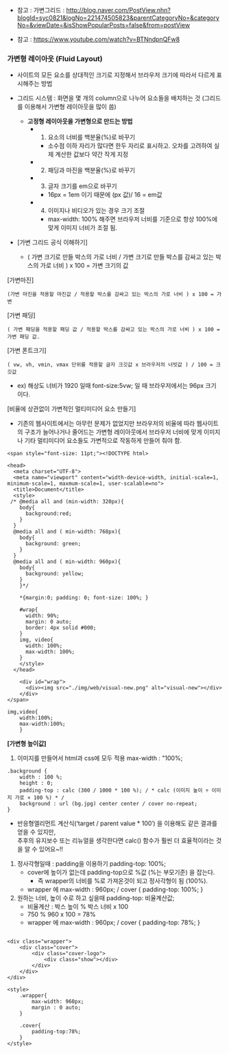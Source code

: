 * 참고 : 가변그리드 : http://blog.naver.com/PostView.nhn?blogId=syc0821&logNo=221474505823&parentCategoryNo=&categoryNo=&viewDate=&isShowPopularPosts=false&from=postView

* 참고 : https://www.youtube.com/watch?v=BTNndpnQFw8



### 가변형 레이아웃 (Fluid Layout)

- 사이트의 모든 요소를 상대적인 크기로 지정해서 브라우저 크기에 따라서 다르게 표시해주는 방법
- 그리드 시스템 : 화면을 몇 개의 column으로 나누어 요소들을 배치하는 것 (그리드를 이용해서 가변형 레이아웃을 많이 씀)

  - __고정형 레이아웃을 가변형으로 만드는 방법__
    - 1. 요소의 너비를 백분율(%)로 바꾸기
      - 소수점 이하 자리가 많다면 한두 자리로 표시하고. 오차를 고려하여 실제 계산한 값보다 약간 작게 지정
    - 2. 패딩과 마진을 백분율(%)로 바꾸기
    - 3. 글자 크기를 em으로 바꾸기
      - 16px = 1em 이기 때문에 (px 값)/ 16 = em값
    - 4. 이미지나 비디오가 있는 경우 크기 조절
      - max-width: 100% 해주면 브라우저 너비를 기준으로 항상 100%에 맞게 이미지 너비가 조절 됨.


- [가변 그리드 공식 이해하기]
  - ( 가변 크기로 만들 박스의 가로 너비 / 가변 크기로 만들 박스를 감싸고 있는 박스의 가로 너비 ) x 100 = 가변 크기의 값

[가변마진]
```
(가변 마진을 적용할 마진값 / 적용할 박스를 감싸고 있는 박스의 가로 너비 ) x 100 = 가변
```

[가변 패딩]
```
( 가변 패딩을 적용할 패딩 값 / 적용할 박스를 감싸고 있는 박스의 가로 너비 ) x 100 = 가변 패딩 값.
```

[가변 폰트크기]
```
( vw, vh, vmin, vmax 단위를 적용할 글자 크깃값 x 브라우저의 너빗값 ) / 100 = 크깃값
```
  - ex) 해상도 너비가 1920 일때 font-size:5vw; 일 때 브라우저에서는 96px 크기 이다.


[비율에 상관없이 가변적인 멀티미디어 요소 만들기]
- 기존의 웹사이트에서는 아무런 문제가 없었지만 브라우저의 비율에 따라 웹사이트의 구조가 늘어나거나 줄어드는 가변형 레이아웃에서 브라우저 너비에 맞게 이미지나 기타 멀티미디어 요소들도 가변적으로 작동하게 만들어 줘야 함.


```
<span style="font-size: 11pt;"><!DOCTYPE html>

<head>
  <meta charset="UTF-8">
  <meta name="viewport" content="width-device-width, initial-scale=1, minimum-scale=1, maxmum-scale=1, user-scalable=no">
  <title>Document</title>
  <style>
 /* @media all and (min-width: 320px){
    body{
      background:red;
    }
  }
  @media all and ( min-width: 768px){
    body{
      background: green;
    }
  }
  @media all and ( min-width: 960px){
    body{
      background: yellow;
    }
    }*/

    *{margin:0; padding: 0; font-size: 100%; }

    #wrap{
      width: 90%;
      margin: 0 auto;
      border: 4px solid #000;
    }
    img, video{
      width: 100%;
      max-width: 100%;
    }
    </style>
  </head>

    <div id="wrap">
      <div><img src="./img/web/visual-new.png" alt="visual-new"></div>
    </div>
</span>
```

```
img,video{
    width:100%;
    max-width:100%;
    }
```




__[가변형 높이값]__

1. 이미지를 만들어서 html과 css에 모두 적용 max-width : "100%;

```
.background {
	width : 100 %;
	height : 0;
	padding-top : calc (300 / 1000 * 100 %); / * calc (이미지 높이 ÷ 이미지 가로 × 100 %) * /
	background : url (bg.jpg) center center / cover no-repeat;
}
```
- 반응형엘리먼트 계산식(‘target / parent value * 100′) 을 이용해도 같은 결과를 얻을 수 있지만,<br> 추후의 유지보수 또는 리뉴얼을 생각한다면 calc() 함수가 훨씬 더 효율적이라는 것을 알 수 있어요~!!



1. 정사각형일때 : padding을 이용하기 padding-top: 100%;
   - cover에 높이가 없는데 padding-top으로 %값 (%는 부모기준) 을 잡는다.
     - 즉 wrapper의 너비를 %로 가져온것이 되고 정사각형이 됨 (100%).
   - wrapper 에 max-width : 960px; / cover { padding-top: 100%; }
2. 원하는 너비, 높이 수로 하고 싶을때 padding-top: 비율계산값;
   - 비율계산 : 박스 높이 % 박스 너비 x 100
   - 750 % 960 x 100 = 78%
   - wrapper 에 max-width : 960px; / cover { padding-top: 78%; }


```

<div class="wrapper">
    <div class="cover">
        <div class="cover-logo">
            <div class="show"></div>
        </div>
    </div>
</div>

<style>
    .wrapper{
        max-width: 960px;
        margin : 0 auto;
    }

    .cover{
        padding-top:78%;
    }
</style>

```
